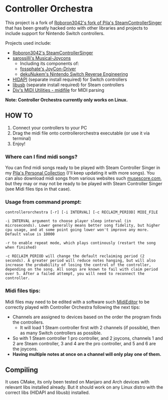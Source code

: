# Controller Orchestra

This project is a fork of [Roboron3042's fork of Pila's SteamControllerSinger](https://github.com/Roboron3042/SteamControllerSinger) that has been greatly hacked onto with other libraries and projects to include support for Nintendo Switch controllers.

Projects used include:
* [Roboron3042's SteamControllerSinger](https://github.com/Roboron3042/SteamControllerSinger)
* [sarossilli's Musical-Joycons](https://github.com/sarossilli/Musical-Joycons)
  * Including its components of:
  * [fossphate's JoyCon-Driver](https://github.com/fossephate/JoyCon-Driver)
  * [dekuNukem's Nintendo Switch Reverse Engineering](https://github.com/dekuNukem/Nintendo_Switch_Reverse_Engineering/)
* [HIDAPI](https://github.com/signal11/hidapi) (separate install required) for Switch controllers
* [libusb](https://github.com/libusb/libusb) (separate install required) for Steam controllers
* [Div's MIDI Utilities - midifile](http://www.sreal.com/~div/midi-utilities/) for MIDI parsing

**Note: Controller Orchestra currently only works on Linux.**

## HOW TO

1. Connect your controllers to your PC
2. Drag the midi file onto controllerorchestra executable (or use it via terminal)
3. Enjoy!

### Where can I find midi songs?

You can find midi songs ready to be played with Steam Controller Singer in my [Pila's Personal Collection](https://mega.nz/#F!BWpEWKzB!r7WPw5bZ_domN4pk-FJsjg) (I'll keep updating it with more songs). You can also download midi songs from various websites such [musescore.com](https://musescore.com/), but they may or may not be ready to be played with Steam Controller Singer (see Midi files tips in that case).

### Usage from command prompt:
	controllerorchestra [-r] [-i INTERVAL] [-c RECLAIM_PERIOD] MIDI_FILE

	-i INTERVAL argument to choose player sleep interval (in microseconds). Lower generally means better song fidelity, but higher cpu usage, and at some point going lower won't improve any more. Default value is 10000

	-r to enable repeat mode, which plays continously (restart the song when finished)
	
	-c RECLAIM_PERIOD will change the default reclaiming period (2 seconds). A greater period will reduce notes hanging, but will also increase the probability of losing the control of the controller, depending on the song. All songs are known to fail with claim period over 5. After a failed attempt, you will need to reconnect the controller.

### Midi files tips:

Midi files may need to be edited with a software such [MidiEditor](https://www.midieditor.org/) to be correctly played with Controller Orchestra following the next tips:

* Channels are assigned to devices based on the order the program finds the controllers.
  * It will load 1 Steam controller first with 2 channels (if possible), then as many Switch controllers as possible.
* So with 1 Steam controller 1 pro controller, and 2 joycons, channels 1 and 2 are Steam controller, 3 and 4 are the pro controller, and 5 and 6 are the joycons.
* **Having multiple notes at once on a channel will only play one of them.**

## Compiling

It uses CMake, its only been tested on Manjaro and Arch devices with relevant libs installed already. But it should work on any Linux distro with the correct libs (HIDAPI and libusb) installed.
